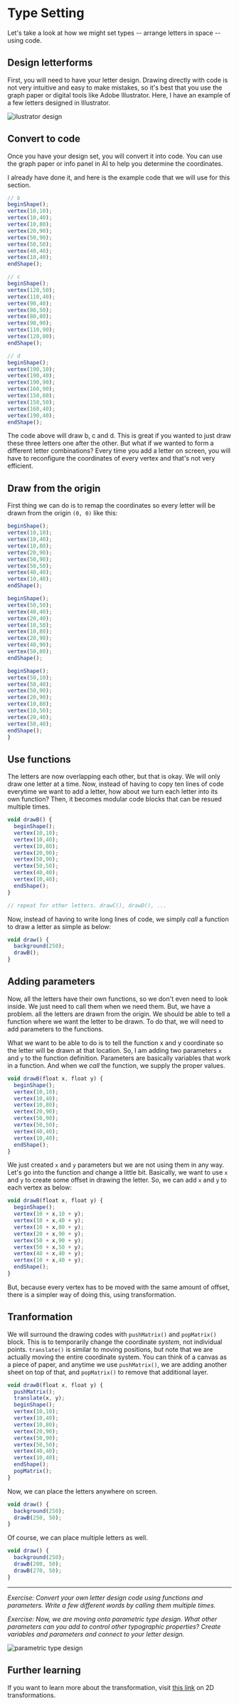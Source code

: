 

# Type Setting
Let's take a look at how we might set types -- arrange letters in space -- using code. 

## Design letterforms
First, you will need to have your letter design. Drawing directly with code is not very intuitive and easy to make mistakes, so it's best that you use the graph paper or digital tools like Adobe Illustrator. Here, I have an example of a few letters designed in Illustrator.

![ilustrator design](../images/type-setting-ai-design.png)


## Convert to code
Once you have your design set, you will convert it into code. You can use the graph paper or info panel in AI to help you determine the coordinates.

I already have done it, and here is the example code that we will use for this section.
```js
// b
beginShape();
vertex(10,10);
vertex(10,40);
vertex(10,80);
vertex(20,90);
vertex(50,90);
vertex(50,50);
vertex(40,40);
vertex(10,40);
endShape();

// c
beginShape();
vertex(120,50);
vertex(110,40);
vertex(90,40);
vertex(80,50);
vertex(80,80);
vertex(90,90);
vertex(110,90);
vertex(120,80);
endShape();

// d
beginShape();
vertex(190,10);
vertex(190,40);
vertex(190,90);
vertex(160,90);
vertex(150,80);
vertex(150,50);
vertex(160,40);
vertex(190,40);
endShape();
```
The code above will draw b, c and d. This is great if you wanted to just draw these three letters one after the other. But what if we wanted to form a different letter combinations? Every time you add a letter on screen, you will have to reconfigure the coordinates of every vertex and that's not very efficient.

## Draw from the origin
First thing we can do is to remap the coordinates so every letter will be drawn from the origin `(0, 0)` like this:
```js
beginShape();
vertex(10,10);
vertex(10,40);
vertex(10,80);
vertex(20,90);
vertex(50,90);
vertex(50,50);
vertex(40,40);
vertex(10,40);
endShape();

beginShape();
vertex(50,50);
vertex(40,40);
vertex(20,40);
vertex(10,50);
vertex(10,80);
vertex(20,90);
vertex(40,90);
vertex(50,80);
endShape();

beginShape();
vertex(50,10);
vertex(50,40);
vertex(50,90);
vertex(20,90);
vertex(10,80);
vertex(10,50);
vertex(20,40);
vertex(50,40);
endShape();
}
```

## Use functions
The letters are now overlapping each other, but that is okay. We will only draw one letter at a time. Now, instead of having to copy ten lines of code everytime we want to add a letter, how about we turn each letter into its own function? Then, it becomes modular code blocks that can be resued multiple times.

```js
void drawB() {
  beginShape();
  vertex(10,10);
  vertex(10,40);
  vertex(10,80);
  vertex(20,90);
  vertex(50,90);
  vertex(50,50);
  vertex(40,40);
  vertex(10,40);
  endShape();
}

// repeat for other letters. drawC(), drawD(), ...
```
Now, instead of having to write long lines of code, we simply *call* a function to draw a letter as simple as below:
```js
void draw() {
  background(250);
  drawB();
}
```

## Adding parameters
Now, all the letters have their own functions, so we don't even need to look inside. We just need to call them when we need them. But, we have a problem. all the letters are drawn from the origin. We should be able to tell a function where we want the letter to be drawn. To do that, we will need to add parameters to the functions.

What we want to be able to do is to tell the function x and y coordinate so the letter will be drawn at that location. So, I am adding two parameters `x` and `y` to the function definition. Parameters are basically variables that work in a function. And when we *call* the function, we supply the proper values.

```js
void drawB(float x, float y) {
  beginShape();
  vertex(10,10);
  vertex(10,40);
  vertex(10,80);
  vertex(20,90);
  vertex(50,90);
  vertex(50,50);
  vertex(40,40);
  vertex(10,40);
  endShape();
}
```

We just created `x` and `y` parameters but we are not using them in any way. Let's go into the function and change a little bit. Basically, we want to use `x` and `y` to create some offset in drawing the letter. So, we can add `x` and `y` to each vertex as below:

```js
void drawB(float x, float y) {
  beginShape();
  vertex(10 + x,10 + y);
  vertex(10 + x,40 + y);
  vertex(10 + x,80 + y);
  vertex(20 + x,90 + y);
  vertex(50 + x,90 + y);
  vertex(50 + x,50 + y);
  vertex(40 + x,40 + y);
  vertex(10 + x,40 + y);
  endShape();
}
```
But, because every vertex has to be moved with the same amount of offset, there is a simpler way of doing this, using transformation.

## Tranformation
We will surround the drawing codes with `pushMatrix()` and `popMatrix()` block. This is to temporarily change the coordinate *system*, not individual points. `translate()` is similar to moving  positions, but note that we are actually moving the entire coordinate system. You can think of a canvas as a piece of paper, and anytime we use `pushMatrix()`, we are adding another sheet on top of that, and `popMatrix()` to remove that additional layer.

```js
void drawB(float x, float y) {
  pushMatrix();
  translate(x, y);
  beginShape();
  vertex(10,10);
  vertex(10,40);
  vertex(10,80);
  vertex(20,90);
  vertex(50,90);
  vertex(50,50);
  vertex(40,40);
  vertex(10,40);
  endShape();
  popMatrix();
}
```
Now, we can place the letters anywhere on screen.

```js
void draw() {
  background(250);
  drawB(250, 50);
}
```
Of course, we can place multiple letters as well.
```js
void draw() {
  background(250);
  drawB(200, 50);
  drawB(270, 50);
}
```

-----
*Exercise: Convert your own letter design code using functions and parameters. Write a few different words by calling them multiple times.*

*Exercise: Now, we are moving onto parametric type design. What other parameters can you add to control other typographic properties? Create variables and parameters and connect to your letter design.*

![parametric type design](../images/type-setting-parameters.png)

## Further learning
If you want to learn more about the transformation, visit [this link](https://processing.org/tutorials/transform2d/) on 2D transformations.



